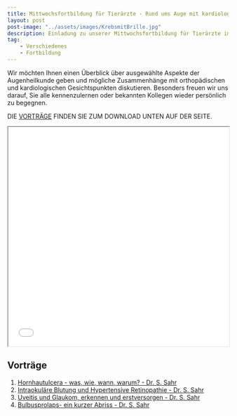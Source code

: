 ```yaml
---
title: Mittwochsfortbildung für Tierärzte - Rund ums Auge mit kardiologischen und orthopädischen Aspekten
layout: post
post-image: "../assets/images/KrebsmitBrille.jpg"
description: Einladung zu unserer Mittwochsfortbildung für Tierärzte im Juli.
tag:
    - Verschiedenes
    - Fortbildung
---
```


Wir möchten Ihnen einen Überblick über ausgewählte Aspekte der Augenheilkunde geben und mögliche Zusammenhänge mit orthopädischen und kardiologischen Gesichtspunkten diskutieren.
Besonders freuen wir uns darauf, Sie alle kennenzulernen oder bekannten Kollegen wieder persönlich zu begegnen.

DIE [VORTRÄGE](#vorträge) FINDEN SIE ZUM DOWNLOAD UNTEN AUF DER SEITE.

<!--excerpt-->

<iframe src="../assets/misc/2022/Einladung-Mittwochsfortbildung.pdf" width="100%" height="500px" style="max-width: 100% !important">
</iframe>

## Vorträge

1. [Hornhautulcera - was, wie, wann, warum? - Dr. S. Sahr](../assets/misc/2022/Hornhautulcera-wann_wie_was_warum.pdf)
2. [Intraokuläre Blutung und Hypertensive Retinopathie - Dr. S. Sahr](../assets/misc/2022/Intraokuläre_Blutung_und_Hypertensive_Retinopathie.pdf)
3. [Uveitis und Glaukom, erkennen und erstversorgen - Dr. S. Sahr](../assets/misc/2022/Uveitis_und_Glaukom.pdf)
4. [Bulbusprolaps- ein kurzer Abriss - Dr. S. Sahr](../assets/misc/2022/Bulbusprolaps.pdf)
